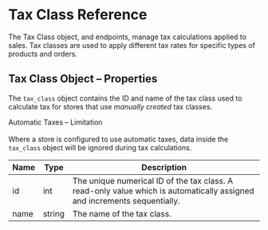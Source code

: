 # <span class="jumptarget"> Tax Class Reference </span>

The Tax Class object, and endpoints, manage tax calculations applied to sales. Tax classes are used to apply different tax rates for specific types of products and orders.

## <span class="jumptarget"> Tax Class Object – Properties </span>

The `tax_class` object contains the ID and name of the tax class used to calculate tax for stores that use _manually created_ tax classes. 

<aside class="warning">
<span class="aside-warning-hd">Automatic Taxes – Limitation</span><br><br>
Where a store is configured to use automatic taxes, data inside the <code>tax_class</code> object will be ignored during tax calculations.
</aside>

| Name | Type | Description |
| --- | --- | --- |
| id | int | The unique numerical ID of the tax class. A read-only value which is automatically assigned and increments sequentially. |
| name | string | The name of the tax class. 

